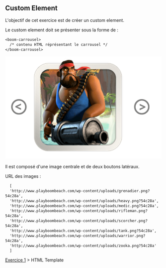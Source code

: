## Custom Element

L'objectif de cet exercice est de créer un custom element.

Le custom element doit se présenter sous la forme de :

```
<boom-carrousel>
  /* contenu HTML réprésentant le carrousel */
</boom-carrousel>
```

![Carrousel](carrousel.png "Custom element")

Il est composé d'une image centrale et de deux boutons latéraux.

URL des images :

```
  [
  'http://www.playboombeach.com/wp-content/uploads/grenadier.png?54c28a',
  'http://www.playboombeach.com/wp-content/uploads/heavy.png?54c28a',
  'http://www.playboombeach.com/wp-content/uploads/medic.png?54c28a',
  'http://www.playboombeach.com/wp-content/uploads/rifleman.png?54c28a',
  'http://www.playboombeach.com/wp-content/uploads/scorcher.png?54c28a',
  'http://www.playboombeach.com/wp-content/uploads/tank.png?54c28a',
  'http://www.playboombeach.com/wp-content/uploads/warrior.png?54c28a',
  'http://www.playboombeach.com/wp-content/uploads/zooka.png?54c28a'
  ]
```

[Exercice 1](html_template.md) > HTML Template
